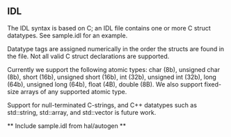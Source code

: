 ## IDL

The IDL syntax is based on C; an IDL file contains one or more C struct datatypes. See sample.idl for an example.

Datatype tags are assigned numerically in the order the structs are found in the file. Not all valid C struct declarations are supported.

Currently we support the following atomic types: char (8b), unsigned char (8b), short (16b), unsigned short (16b), int (32b), unsigned int (32b), long (64b), unsigned long (64b), float (4B), double (8B). We also support fixed-size arrays of any supported atomic type.

Support for null-terminated C-strings, and C++ datatypes such as std::string, std::array, and std::vector is future work.

** Include sample.idl from hal/autogen **
